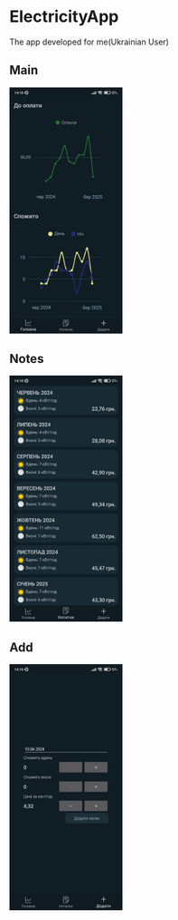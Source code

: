 # ElectricityApp
The app developed for me(Ukrainian User)

## Main
<img  src="/Images/main.jpg" width="200">

## Notes
<img  src="/Images/notes.jpg" width="200">

## Add
<img  src="/Images/add.jpg" width="200">